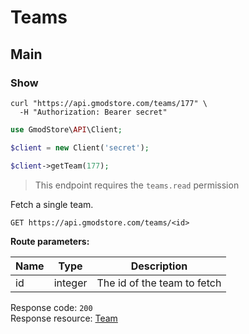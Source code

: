 # Teams

## Main

### Show

```shell
curl "https://api.gmodstore.com/teams/177" \
  -H "Authorization: Bearer secret"
```

```php
use GmodStore\API\Client;

$client = new Client('secret');

$client->getTeam(177);
```

> This endpoint requires the `teams.read` permission

Fetch a single team.

`GET https://api.gmodstore.com/teams/<id>`

**Route parameters:**

Name | Type | Description
---- | ---- | -----------
id | integer | The id of the team to fetch

Response code: `200`<br>
Response resource: [Team](#resource-types-team)
